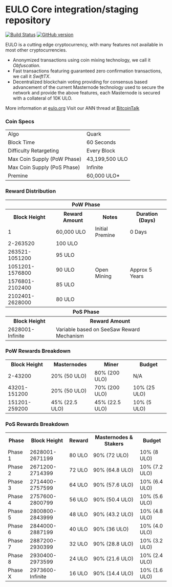 EULO Core integration/staging repository
=====================================

[![Build Status](https://travis-ci.org/EULO-Project/EULO.svg?branch=master)](https://travis-ci.org/EULO-Project/EULO) [![GitHub version](https://badge.fury.io/gh/EULO-Project%2FEULO.svg)](https://badge.fury.io/gh/EULO-Project%2FEULO)

EULO is a cutting edge cryptocurrency, with many features not available in most other cryptocurrencies.
- Anonymized transactions using coin mixing technology, we call it _Obfuscation_.
- Fast transactions featuring guaranteed zero confirmation transactions, we call it _SwiftTX_.
- Decentralized blockchain voting providing for consensus based advancement of the current Masternode
  technology used to secure the network and provide the above features, each Masternode is secured
  with a collateral of 10K ULO.

More information at [eulo.org](http://www.eulo.org) Visit our ANN thread at [BitcoinTalk](http://www.bitcointalk.org/index.php?topic=1262920)

### Coin Specs
<table>
<tr><td>Algo</td><td>Quark</td></tr>
<tr><td>Block Time</td><td>60 Seconds</td></tr>
<tr><td>Difficulty Retargeting</td><td>Every Block</td></tr>
<tr><td>Max Coin Supply (PoW Phase)</td><td>43,199,500 ULO</td></tr>
<tr><td>Max Coin Supply (PoS Phase)</td><td>Infinite</td></tr>
<tr><td>Premine</td><td>60,000 ULO*</td></tr>
</table>

### Reward Distribution

<table>
<th colspan=4>PoW Phase</th>
<tr><th>Block Height</th><th>Reward Amount</th><th>Notes</th><th>Duration (Days)</th></tr>
<tr><td>1</td><td>60,000 ULO</td><td>Initial Premine</td><td>0 Days</td></tr>
<tr><td>2-263520</td><td>100 ULO</td><td rowspan=5>Open Mining</td><td rowspan=5> Approx 5 Years</td></tr>
<tr><td>263521-1051200</td><td>95 ULO</td></tr>
<tr><td>1051201-1576800</td><td>90 ULO</td></tr>
<tr><td>1576801-2102400</td><td>85 ULO</td></tr>
<tr><td>2102401-2628000</td><td>80 ULO</td></tr>
<tr><th colspan=4>PoS Phase</th></tr>
<tr><th>Block Height</th><th colspan=3>Reward Amount</th></tr>
<tr><td>2628001-Infinite</td><td colspan=3>Variable based on SeeSaw Reward Mechanism</td></tr>
</table>

### PoW Rewards Breakdown

<table>
<th>Block Height</th><th>Masternodes</th><th>Miner</th><th>Budget</th>
<tr><td>2-43200</td><td>20% (50 ULO)</td><td>80% (200 ULO)</td><td>N/A</td></tr>
<tr><td>43201-151200</td><td>20% (50 ULO)</td><td>70% (200 ULO)</td><td>10% (25 ULO)</td></tr>
<tr><td>151201-259200</td><td>45% (22.5 ULO)</td><td>45% (22.5 ULO)</td><td>10% (5 ULO)</td></tr>
</table>

### PoS Rewards Breakdown

<table>
<th>Phase</th><th>Block Height</th><th>Reward</th><th>Masternodes & Stakers</th><th>Budget</th>
<tr><td>Phase 1</td><td>2628001-2671199</td><td>80 ULO</td><td>90% (72 ULO)</td><td>10% (8 ULO)</td></tr>
<tr><td>Phase 2</td><td>2671200-2714399</td><td>72 ULO</td><td>90% (64.8 ULO)</td><td>10% (7.2 ULO)</td></tr>
<tr><td>Phase 3</td><td>2714400-2757599</td><td>64 ULO</td><td>90% (57.6 ULO)</td><td>10% (6.4 ULO)</td></tr>
<tr><td>Phase 4</td><td>2757600-2800799</td><td>56 ULO</td><td>90% (50.4 ULO)</td><td>10% (5.6 ULO)</td></tr>
<tr><td>Phase 5</td><td>2800800-2843999</td><td>48 ULO</td><td>90% (43.2 ULO)</td><td>10% (4.8 ULO)</td></tr>
<tr><td>Phase 6</td><td>2844000-2887199</td><td>40 ULO</td><td>90% (36 ULO)</td><td>10% (4.0 ULO)</td></tr>
<tr><td>Phase 7</td><td>2887200-2930399</td><td>32 ULO</td><td>90% (28.8 ULO)</td><td>10% (3.2 ULO)</td></tr>
<tr><td>Phase 8</td><td>2930400-2973599</td><td>24 ULO</td><td>90% (21.6 ULO)</td><td>10% (2.4 ULO)</td></tr>
<tr><td>Phase X</td><td>2973600-Infinite</td><td>16 ULO</td><td>90% (14.4 ULO)</td><td>10% (1.6 ULO)</td></tr>
</table>
